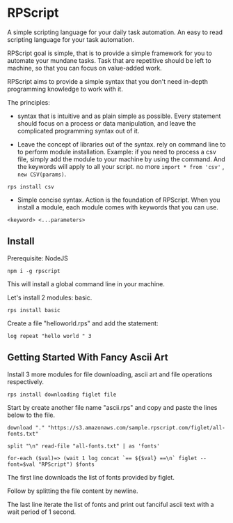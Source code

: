 # RPScript

A simple scripting language for your daily task automation.
An easy to read scripting language for your task automation.


RPScript goal is simple, that is to provide a simple  framework for you to automate your mundane tasks. Task that are repetitive should be left to machine, so that you can focus on value-added work.

RPScript aims to provide a simple syntax that you don't need in-depth programming knowledge to work with it.

The principles:

* syntax that is intuitive and as plain simple as possible. Every statement should focus on a process or data manipulation, and leave the complicated programming syntax out of it.

* Leave the concept of libraries out of the syntax. rely on command line to to perform module installation. Example: if you need to process a csv file, simply add the module to your machine by using the command. And the keywords will apply to all your script. no more ```import * from 'csv'``` , ```new CSV(params)```.
````
rps install csv
````
* Simple concise syntax. Action is the foundation of RPScript. When you install a module, each module comes with keywords that you can use.
````
<keyword> <...parameters>
````


## Install

Prerequisite: NodeJS

```
npm i -g rpscript
```
This will install a global command line in your machine.

Let's install 2 modules: basic.
```
rps install basic
```

Create a file "helloworld.rps" and add the statement:
```
log repeat "hello world " 3
```




## Getting Started With Fancy Ascii Art

Install 3 more modules for file downloading, ascii art and file operations respectively.
```
rps install downloading figlet file
```

Start by create another file name "ascii.rps" and copy and paste the lines below to the file.

```
download "." "https://s3.amazonaws.com/sample.rpscript.com/figlet/all-fonts.txt"

split "\n" read-file "all-fonts.txt" | as 'fonts'

for-each ($val)=> (wait 1 log concat `== ${$val} ==\n` figlet --font=$val "RPScript") $fonts
```

The first line downloads the list of fonts provided by figlet.

Follow by splitting the file content by newline.

The last line iterate the list of fonts and print out fanciful ascii text with a wait period of 1 second.

